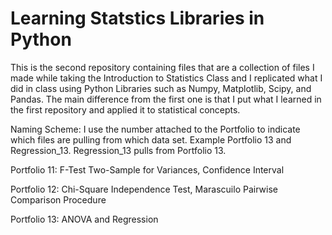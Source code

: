 # Learning Statstics Libraries in Python
This is the second repository containing files that are a collection of files I made while taking the Introduction to Statistics Class and I replicated what I did in class using Python Libraries such as Numpy, Matplotlib, Scipy, and Pandas. The main difference from the first one is that I put what I learned in the first repository and applied it to statistical concepts. 


Naming Scheme: I use the number attached to the Portfolio to indicate which files are pulling from which data set. Example Portfolio 13 and Regression_13. Regression_13 pulls from Portfolio 13. 

Portfolio 11: F-Test Two-Sample for Variances, Confidence Interval 

Portfolio 12: Chi-Square Independence Test, Marascuilo Pairwise Comparison Procedure

Portfolio 13: ANOVA and Regression
